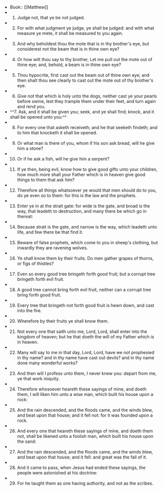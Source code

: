 - Book:: [[Matthew]]
- 1. Judge not, that ye be not judged.
- 2. For with what judgment ye judge, ye shall be judged: and with what measure ye mete, it shall be measured to you again.
- 3. And why beholdest thou the mote that is in thy brother's eye, but considerest not the beam that is in thine own eye?
- 4. Or how wilt thou say to thy brother, Let me pull out the mote out of thine eye; and, behold, a beam is in thine own eye?
- 5. Thou hypocrite, first cast out the beam out of thine own eye; and then shalt thou see clearly to cast out the mote out of thy brother's eye.
- 6. Give not that which is holy unto the dogs, neither cast ye your pearls before swine, lest they trample them under their feet, and turn again and rend you.
- ^^7. Ask, and it shall be given you; seek, and ye shall find; knock, and it shall be opened unto you:^^
- 8. For every one that asketh receiveth; and he that seeketh findeth; and to him that knocketh it shall be opened.
- 9. Or what man is there of you, whom if his son ask bread, will he give him a stone?
- 10. Or if he ask a fish, will he give him a serpent?
- 11. If ye then, being evil, know how to give good gifts unto your children, how much more shall your Father which is in heaven give good things to them that ask him?
- 12. Therefore all things whatsoever ye would that men should do to you, do ye even so to them: for this is the law and the prophets.
- 13. Enter ye in at the strait gate: for wide is the gate, and broad is the way, that leadeth to destruction, and many there be which go in thereat:
- 14. Because strait is the gate, and narrow is the way, which leadeth unto life, and few there be that find it.
- 15. Beware of false prophets, which come to you in sheep's clothing, but inwardly they are ravening wolves.
- 16. Ye shall know them by their fruits. Do men gather grapes of thorns, or figs of thistles?
- 17. Even so every good tree bringeth forth good fruit; but a corrupt tree bringeth forth evil fruit.
- 18. A good tree cannot bring forth evil fruit, neither can a corrupt tree bring forth good fruit.
- 19. Every tree that bringeth not forth good fruit is hewn down, and cast into the fire.
- 20. Wherefore by their fruits ye shall know them.
- 21. Not every one that saith unto me, Lord, Lord, shall enter into the kingdom of heaven; but he that doeth the will of my Father which is in heaven.
- 22. Many will say to me in that day, Lord, Lord, have we not prophesied in thy name? and in thy name have cast out devils? and in thy name done many wonderful works?
- 23. And then will I profess unto them, I never knew you: depart from me, ye that work iniquity.
- 24. Therefore whosoever heareth these sayings of mine, and doeth them, I will liken him unto a wise man, which built his house upon a rock:
- 25. And the rain descended, and the floods came, and the winds blew, and beat upon that house; and it fell not: for it was founded upon a rock.
- 26. And every one that heareth these sayings of mine, and doeth them not, shall be likened unto a foolish man, which built his house upon the sand:
- 27. And the rain descended, and the floods came, and the winds blew, and beat upon that house; and it fell: and great was the fall of it.
- 28. And it came to pass, when Jesus had ended these sayings, the people were astonished at his doctrine:
- 29. For he taught them as one having authority, and not as the scribes.
